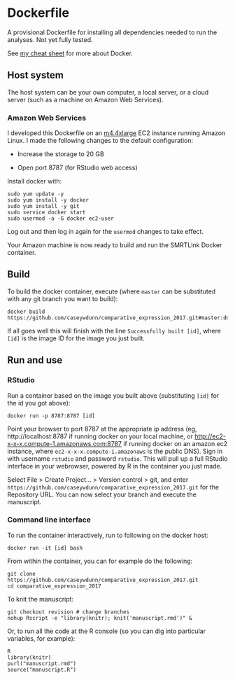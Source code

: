 # Dockerfile

A provisional Dockerfile for installing all dependencies needed to run the 
analyses. Not yet fully tested.

See [my cheat sheet](https://gist.github.com/caseywdunn/34aac3d1993f9b3340496e9294239d3d) for more about Docker.

## Host system

The host system can be your own computer, a local server, or a cloud server (such as a machine on Amazon Web Services).

### Amazon Web Services

I developed this Dockerfile on an [m4.4xlarge](https://aws.amazon.com/ec2/instance-types/) EC2 instance running Amazon Linux. I made the following changes to the default configuration:

- Increase the storage to 20 GB

- Open port 8787 (for RStudio web access)

Install docker with:

    sudo yum update -y
    sudo yum install -y docker
    sudo yum install -y git
    sudo service docker start
    sudo usermod -a -G docker ec2-user

Log out and then log in again for the `usermod` changes to take effect.

Your Amazon machine is now ready to build and run the SMRTLink Docker container.

## Build

To build the docker container, execute (where `master` can be substituted with any git branch you want to build):

    docker build https://github.com/caseywdunn/comparative_expression_2017.git#master:docker

If all goes well this will finish with the line `Successfully built [id]`, where `[id]` is the image ID for the image you just built. 

## Run and use

### RStudio

Run a container based on the image you built above (substituting `[id]` for the id you got above):

    docker run -p 8787:8787 [id]

Point your browser to port 8787 at the appropriate ip address (eg, http://localhost:8787 if running docker on your local machine, or http://ec2-x-x-x.compute-1.amazonaws.com:8787 if running docker on an amazon ec2 instance, where `ec2-x-x-x.compute-1.amazonaws` is the public DNS). Sign in with username `rstudio` and password `rstudio`. This will pull up a full RStudio interface in your webrowser, powered by R in the container you just made.

Select File > Create Project... > Version control > git, and enter `https://github.com/caseywdunn/comparative_expression_2017.git` for the Repository URL. You can now select your branch and execute the manuscript.

### Command line interface

To run the container interactively, run to following on the docker host:

    docker run -it [id] bash

From within the container, you can for example do the following:

    git clone https://github.com/caseywdunn/comparative_expression_2017.git
    cd comparative_expression_2017

To knit the manuscript:

    git checkout revision # change branches
    nohup Rscript -e "library(knitr); knit('manuscript.rmd')" & 

Or, to run all the code at the R console (so you can dig into particular variables, for example):

    R
    library(knitr)
    purl("manuscript.rmd")
    source("manuscript.R")
